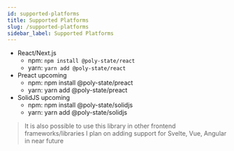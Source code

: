```yaml
---
id: supported-platforms
title: Supported Platforms
slug: /supported-platforms
sidebar_label: Supported Platforms
---
```


- React/Next.js
  - npm: `npm install @poly-state/react`
  - yarn: `yarn add @poly-state/react`
- Preact upcoming
  - npm: npm install @poly-state/preact
  - yarn: yarn add @poly-state/preact
- SolidJS upcoming
  - npm: npm install @poly-state/solidjs
  - yarn: yarn add @poly-state/solidjs

> It is also possible to use this library in other frontend frameworks/libraries I plan on adding support for Svelte, Vue, Angular in near future
